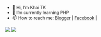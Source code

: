 - 👋 Hi, I’m Khai TK
- 🌱 I’m currently learning PHP
- 📫 How to reach me:  [Blogger](https://khaitk.blogspot.com/) | [Facebook](https://www.facebook.com/vanmaikhai121199) | 


<a href="https://github.com/anuraghazra/github-readme-stats">
  <img align="center" src="https://github-readme-stats.vercel.app/api/pin/?username=khaitk&repo=github-readme-stats" />
</a>
<a href="https://github.com/anuraghazra/convoychat">
  <img align="center" src="https://github-readme-stats.vercel.app/api/pin/?username=khaitk&repo=convoychat" />
</a>
